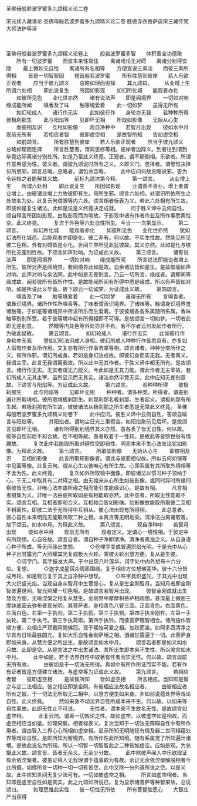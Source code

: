 圣佛母般若波罗蜜多九颂精义论二卷


宋元续入藏诸论
圣佛母般若波罗蜜多九颂精义论二卷
胜德赤衣菩萨造宋三藏传梵大师法护等译


　　

圣佛母般若波罗蜜多九颂精义论卷上
　　般若波罗蜜多智　　体积善宝功德聚
　　所有一切波罗蜜　　而彼本来性常住
　　离诸戏论无对碍　　离诸分别得安隐
　　最上微妙无自性　　离诸所有名相等
　　方便宣说三乘法　　而彼三乘所得相
　　皆是一切智智因　　稽首般若波罗蜜
　　所有胜慧到彼岸　　若人乐欲正观者
　　应当于彼九颂义　　总略如理而思择
　　其九颂曰。
　　从业增上生　　所谓六处相
　　即此说复生　　所因如影现
　　如幻所化城　　能观者亦化
　　如彼所见色　　业化世亦然
　　诸有说法声　　即是闻境界
　　一切如对响　　缘成能所闻
　　嗅香及了味　　触等境爱着
　　此一切如梦　　虽得无所有
　　如幻轮成人　　诸行作无实
　　此如彼行作　　身轮亦无我
　　若种种所得　　彼极刹那生
　　此与阳焰等　　见即坏无相
　　所取如影像　　无始从心生
　　而彼相及识　　互相如影像
　　观自净种中　　若智月出现
　　彼如水中月　　现前无所有
　　若相应者智　　彼即虚空相
　　是故智所知　　皆如虚空相
　　如前颂言。
　　所有胜慧到彼岸　　若人乐欲正观者
　　应当于彼九颂义　　总略如理而思择
　　所言胜慧者。谓闻思修等相。彼岸者边际义。到者往到谓到毕竟边际离诸分别处所。如是乃至此义终竟。正观者。谓不颠倒相。乐欲者。所谓作意希望为性。彼义者。谓彼九颂说时所有之义。义即义门。思择者。谓思惟决择何所思邪。颂言总略。总略者。谓包总含略。
　　此中应问何故总略说邪。答为令钝根之者能解其义故。
　　前标九颂次第今释。
　　第一颂言。
　　从业增上生　　所谓六处相
　　即此说复生　　所因如影现
　　业谓善不善业。增上者谓业增上。由彼诸业增上力故彼即有生。何所生邪。颂言六处相。处谓识所依所生之处故名为处。此复云何谓眼等内六处。颂言相者标表为义。若此六处相有所生故。即彼如是复生诸法。此如是说是义终竟决定成就。
　　问于胜义谛中云何自性。颂自释言所因如影现。由取影现而为喻故。于影现中诸有作者作业及所作事悉离性空。此义终竟。
　　复次于外色等六处自性所生。今当一一次第显示。
　　第二颂言。
　　如幻所化城　　能观者亦化
　　如彼所见色　　业化世亦然
　　犹如幻法所化城邑。后能观者亦即是化。彼二非有。何以故。不实生性故。然能见所见彼二色相。外有对碍皆是业化。世间三界所见此犹彼故。其义亦然。此如是化与彼所化无差别性故。下颂言如声对响。为证成此义故。
　　第三颂言。
　　诸有说法声　　即是闻境界
　　一切如对响　　缘成能所闻
　　所言说法即能说者增上所生。彼所对声是闻境界。若闻境界此如是故。自余诸法皆如是生。是故取喻如声对响。此声对响与余法同。此中如是无差别言。乃云一切所言。缘成者。谓即闻等缘成故。闻若彼所有皆所作性。是故能闻所闻有所得中悉是缘成。所以有声皆如对响。如是所说此义毕竟。故下颂云一切如梦。为证成此义故。
　　第四颂言。
　　嗅香及了味　　触等境爱着
　　此一切如梦　　虽得无所有
　　言嗅香者。谓鼻识境界。诸所作性所嗅香等。了味者谓舌识境界。了诸味等。触谓身识境界觉诸触等。于如是等诸境界中所求所乐而生爱着。于彼彼境各各系属随所系属。香味触等别别所受。若于彼等境中起有所得相即不可得。是故颂言一切如梦。一切者此即无差别意。
　　然眼等内处色等外处亦非不有。若不尔者云何发起作者所行。为破此疑故。
　　第五颂言。
　　如幻轮成人　　诸行作无实
　　此如彼行作　　身轮亦无我
　　譬如幻轮法用成人身相。彼幻所成人种种行作皆悉具有。亦复如人假有作者及所作用。又复亦有所行作事去来等相。颂言诸者。种种分类所作之义。何所作邪。谓幻所成身。若如是身幻法成故。即彼幻身而实无我。无者离义。我谓主宰。此言无我谓离我故。所以此中无其作者。于胜义谛中都无所有。是故颂言。诸行作无实。无实者谓无力能义。今此如是无其力能。谓此作者无主宰故。若幻所成人无其主宰。虽所显示而无其实。诸法亦然毕竟无实。此中应知无差别意故。下颂言与阳焰等。为证成此义故。
　　第六颂言。
　　若种种所得　　彼极刹那生
　　此与阳焰等　　见即坏无相
　　种种者。谓多种类。所得者。谓差别遍计所取境相。彼所取境极刹那生。刹那刹那名极刹那。生者起义。谓极刹那有所生起。若极刹那有所生故。彼彼诸法从极刹那之所生者悉是无常此义终竟。
圣佛母般若波罗蜜多九颂精义论卷下
　　此中应问。彼胜义谛中云何自性。答颂自喻言与阳焰等。
　　其阳焰者。谓地尘日光三事假合。如阳焰聚前见后坏。是故颂言见即坏无相。
　　诸有所得别别境界其义亦然。虽各表了皆无自性。何以故。彼等自性前后不和合故。性不相等故。愚者取着于一性转。是故此等皆堕世俗有情趣故。
　　复次此中若能取所取对碍性空即自性。明亮本来不生心法发现犹如影像。为释此义故。
　　第七颂言。
　　所取如影像　　无始从心生
　　即彼相及识　　互相如影像
　　此言所取知影像者。谓此与彼而相似故。所似云何如镜等中见面等像。此复云何。谓从心生以彼唯心有所生故。心即系属有其所取外境相等不舍为性。此义终竟。
　　复次如外所取镜中面像。即彼诸法以惯习种子领纳于心。于无二中取其有二对碍之相。由无始来从心所生如彼影像。或同时异时所缘伺察彼皆无性。非唯心法亦由所缘之相而能引生能缘识心。是故有相。
　　凡言相者摄集为义。非唯一法由彼所取如是有相能取亦然。此中意者。所取无性能取不实。颂言互相。互相者即和合义。互相和合皆如影像。如影像故能取所取彼二互相不相离性。即彼二法于无所得中互相从。彼心法出现有所得相。
　　此总意者。彼心自性本来明亮无能取所取二种之相。本离贪等无明垢染。清净洁白离诸取着。故下颂云。如水中月。为释此义故。
　　第八颂言。
　　观自净种中　　若智月出现
　　彼如水中月　　现前无所有
　　观者定义。定谓心一境性相。于彼定中有所观想。心自在故。颂言自者。谓自种子净即清净。清净者离浊之义。从自身语心种子所成。等无间缘出生想。
　　◇纥哩字变成普遍炽焰光明。于是光中从心种子出甘露光广大照耀其光复成极大火轮。乘彼火轮出慧方便。复从是生彼。
　　◇诃字门。其字振发大声。于中出现八叶莲华。诃字处中内外想布十六分位。复想。
　　◇迦字成星宿众周匝围绕。复于相应方位想佛莲华。彼十六分皆成月轮。如是观已复于其上自净种中想现。
　　◇吽字具炽盛光。于其光中出现大火炽盛光焰。当观自身从智月中生菩提心。复从是生金刚智月。当知月者即金刚智普遍世间。智光照耀一切色相。是故颂言若智月出现。
　　彼智金刚成就出生慧及方便。无喻涅槃之相复从慧生。金刚界中摩摩枳菩萨相观想。甚深最上微密三摩钵底密云弥布普现光明。其菩萨者。身相青色八臂三面。正面青色。右面黄色。左面白色。右第一手执剑。第二手执箭。第三手执钩。第四手执金刚杵。左第一手执轮。第二手执弓。第三手执罥索。第四手执铃。而彼菩萨理智相合。诸所施作皆顺方便。众相庄严顶戴阿閦佛冠。现于熙怡可爱之相。加趺而坐。如阿多西清净之华具有日轮最胜圆光。复如大乐自性金刚萨埵之相。洒诸甘露遍于一切。此菩萨身即如来身。从慧方便之所出生。是故颂言如水中月。
　　颂言若者即是如义如水月故。此即是空。从是空法之中出生诸法。其所出生即本来不生性。所以喻言如水中月。
　　此中如是。若于法界自性中取著有性者而实无性。何以故。颂言现前无所有故。
　　由彼如是于一切法无所得。真如中有所作所证而实不能。若有作有证者皆是方便建立诸法。与虚空等为证成此义故。
　　第九颂言。
　　若相应者智　　彼即虚空相
　　是故智所知　　皆如虚空相
　　所言相应。当知即是智之与定二法相应。彼之相应即是金刚。有彼相应法故名相应者。
　　由彼相应者所有之智。于一切法无所取无二相中。以慧方便生如来身。非如前说蕴处界等戏论自性。此义终竟。
　　然如来身不动法界自性所成本来不生。何以故。以如来等自性离故。此即无性止不可说。
　　无性者。谓本来不生故名无性。是故颂言如虚空相。
　　此复云何。谓离一切戏论之性。故如虚空。以彼虚空如是相故。而虚空相应当如是。如理伺察。相者标表义。复次当知于一切法无障碍自性中有所作用者。谓由智入三界心心所相如虚空相。显示所知无明随现有情及器二世间相蕴处界等戏论自性。是即所知为智境界。有所作性此所知境。随有系属觉了所知遍计诸境。是故此说名为所知。所以一切智一切智智此之二种皆如虚空。应如是观。为总摄此义故。颂言皆。皆者无余义。无余少分故。
　　此中除彼声闻人中乐欲取证有余依涅槃者。彼虽证得人无我理谓于蕴事取为有故。余证无余依涅槃解脱相者今此所摄。如佛所言一切种一切一切有皆空。此中又除一分外道所说之空。以是义故。此中应知世间无复少法可有。一切如彼虚空之相。
　　所言如虚空相者。当知即是虚空自性如是真实。此之九颂如所说已。复为显示诸菩萨等种智果故。总说颂曰。
　　如理思惟此实性　　彼一切性无所依
　　所有菩提胜愿心　　大智庄严当获得


